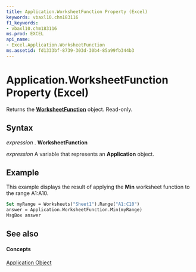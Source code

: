 ```yaml
---
title: Application.WorksheetFunction Property (Excel)
keywords: vbaxl10.chm183116
f1_keywords:
- vbaxl10.chm183116
ms.prod: EXCEL
api_name:
- Excel.Application.WorksheetFunction
ms.assetid: fd1333bf-8739-303d-30b4-85a99fb344b3
---
```



# Application.WorksheetFunction Property (Excel)

Returns the  **[WorksheetFunction](worksheetfunction-object-excel.md)** object. Read-only.


## Syntax

 _expression_ . **WorksheetFunction**

 _expression_ A variable that represents an **Application** object.


## Example

This example displays the result of applying the  **Min** worksheet function to the range A1:A10.


```vb
Set myRange = Worksheets("Sheet1").Range("A1:C10") 
answer = Application.WorksheetFunction.Min(myRange) 
MsgBox answer
```


## See also


#### Concepts


[Application Object](application-object-excel.md)

